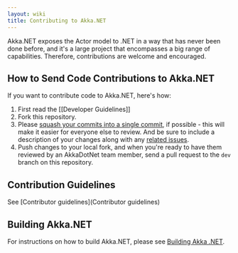 ```yaml
---
layout: wiki
title: Contributing to Akka.NET
---
```

Akka.NET exposes the Actor model to .NET in a way that has never been done before, and it's a large project that encompasses a big range of capabilities. Therefore, contributions are welcome and encouraged.

## How to Send Code Contributions to Akka.NET
If you want to contribute code to Akka.NET, here's how:

1. First read the [[Developer Guidelines]]
1. Fork this repository.
1. Please [squash your commits into a single commit](http://gitready.com/advanced/2009/02/10/squashing-commits-with-rebase.html), if possible - this will make it easier for everyone else to review. And be sure to include a description of your changes along with any [related issues](https://github.com/akkadotnet/akka.net/issues).
1. Push changes to your local fork, and when you're ready to have them reviewed by an AkkaDotNet team member, send a pull request to the `dev` branch on this repository.


## Contribution Guidelines

See [Contributor guidelines](Contributor guidelines)

## Building Akka.NET
For instructions on how to build Akka.NET, please see [Building Akka .NET](https://github.com/akkadotnet/akka.net/wiki/Building-and-Distributing-Akka.NET).